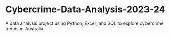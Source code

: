 # Cybercrime-Data-Analysis-2023-24
A data analysis project using Python, Excel, and SQL to explore cybercrime trends in Australia.
